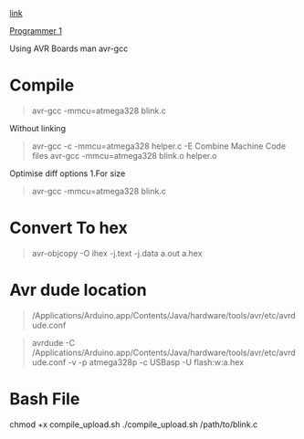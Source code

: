 
[link](http://ww1.microchip.com/downloads/en/DeviceDoc/Atmel-7810-Automotive-Microcontrollers-ATmega328P_Datasheet.pdf)

[Programmer 1](http://hub360.com.ng/product/usbisp-avr-programmer/)

Using AVR Boards
man avr-gcc
# Compile
>avr-gcc -mmcu=atmega328 blink.c

Without linking 
>avr-gcc -c -mmcu=atmega328 helper.c
-E 
Combine Machine Code files
>avr-gcc -mmcu=atmega328 blink.o helper.o

Optimise diff options 
1.For size
>avr-gcc -mmcu=atmega328 blink.c
# Convert To hex
>avr-objcopy -O ihex -j.text -j.data a.out a.hex 

# Avr dude location
>/Applications/Arduino.app/Contents/Java/hardware/tools/avr/etc/avrdude.conf


>avrdude -C /Applications/Arduino.app/Contents/Java/hardware/tools/avr/etc/avrdude.conf -v -p atmega328p -c USBasp -U flash:w:a.hex

# Bash File
chmod +x compile_upload.sh
./compile_upload.sh /path/to/blink.c

